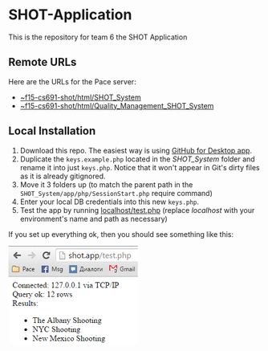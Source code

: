 # SHOT-Application
This is the repository for team 6 the SHOT Application

## Remote URLs

Here are the URLs for the Pace server:

 * [~f15-cs691-shot/html/SHOT_System](https://vulcan.seidenberg.pace.edu/~f15-cs691-shot/html/SHOT_System)
 * [~f15-cs691-shot/html/Quality_Management_SHOT_System](https://vulcan.seidenberg.pace.edu/~f15-cs691-shot/html/Quality_Management_SHOT_System)

## Local Installation

1. Download this repo. The easiest way is using [GitHub for Desktop app](https://desktop.github.com/).
1. Duplicate the `keys.example.php` located in the *SHOT_System* folder and rename it into just `keys.php`. Notice that it won't appear in Git's dirty files as it is already gitignored.
1. Move it 3 folders up (to match the parent path in the `SHOT_System/app/php/SessionStart.php` require command)
1. Enter your local DB credentials into this new `keys.php`.
1. Test the app by running [localhost/test.php](http://localhost/test.php) (replace *localhost* with your environment's name and path as necessary)

If you set up everything ok, then you should see something like this:

![DB test OK](/docs/db-test-ok.png?raw=true)
